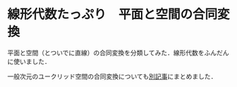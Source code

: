 # 線形代数たっぷり　平面と空間の合同変換

平面と空間（とついでに直線）の合同変換を分類してみた．線形代数をふんだんに使いました．

一般次元のユークリッド空間の合同変換についても[別記事](https://github.com/kazutsumi/IsometoriesOnEuclidanSpaces)にまとめました．